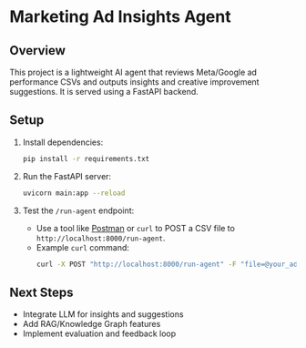 # Marketing Ad Insights Agent

## Overview
This project is a lightweight AI agent that reviews Meta/Google ad performance CSVs and outputs insights and creative improvement suggestions. It is served using a FastAPI backend.

## Setup

1. Install dependencies:
   ```bash
   pip install -r requirements.txt
   ```

2. Run the FastAPI server:
   ```bash
   uvicorn main:app --reload
   ```

3. Test the `/run-agent` endpoint:
   - Use a tool like [Postman](https://www.postman.com/) or `curl` to POST a CSV file to `http://localhost:8000/run-agent`.
   - Example `curl` command:
     ```bash
     curl -X POST "http://localhost:8000/run-agent" -F "file=@your_ads.csv"
     ```

## Next Steps
- Integrate LLM for insights and suggestions
- Add RAG/Knowledge Graph features
- Implement evaluation and feedback loop 